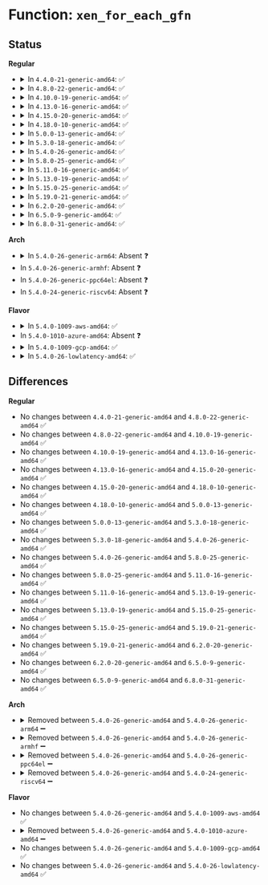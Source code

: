 # Function: <code>xen_for_each_gfn</code>

## Status
<b>Regular</b>
<ul>
<li>
<details>
<summary>In <code>4.4.0-21-generic-amd64</code>: ✅</summary>

```c
void xen_for_each_gfn(struct page * * pages, unsigned int nr_gfn, xen_gfn_fn_t fn, void * data)
```

```json
{
  "name": "xen_for_each_gfn",
  "collision_type": "Unique Static",
  "inline_type": "No",
  "funcs": [
    {
      "addr": 18446744071583919840,
      "name": "xen_for_each_gfn",
      "external": false,
      "loc": "drivers/xen/xlate_mmu.c:44",
      "file": "drivers/xen/xlate_mmu.c",
      "inline": "seen, unknown",
      "caller_inline": [],
      "caller_func": [
        "drivers/xen/xlate_mmu.c:remap_pte_fn",
        "drivers/xen/xlate_mmu.c:xen_xlate_unmap_gfn_range"
      ]
    }
  ],
  "symbols": [
    {
      "addr": 18446744071583919840,
      "name": "xen_for_each_gfn",
      "section": ".text",
      "bind": "STB_LOCAL",
      "size": 216
    }
  ]
}
```
</details>
</li>
<li>
<details>
<summary>In <code>4.8.0-22-generic-amd64</code>: ✅</summary>

```c
void xen_for_each_gfn(struct page * * pages, unsigned int nr_gfn, xen_gfn_fn_t fn, void * data)
```

```json
{
  "name": "xen_for_each_gfn",
  "collision_type": "Unique Static",
  "inline_type": "No",
  "funcs": [
    {
      "addr": 18446744071584251040,
      "name": "xen_for_each_gfn",
      "external": false,
      "loc": "drivers/xen/xlate_mmu.c:47",
      "file": "drivers/xen/xlate_mmu.c",
      "inline": "seen, unknown",
      "caller_inline": [],
      "caller_func": [
        "drivers/xen/xlate_mmu.c:xen_xlate_map_ballooned_pages",
        "drivers/xen/xlate_mmu.c:xen_xlate_unmap_gfn_range",
        "drivers/xen/xlate_mmu.c:remap_pte_fn"
      ]
    }
  ],
  "symbols": [
    {
      "addr": 18446744071584251040,
      "name": "xen_for_each_gfn",
      "section": ".text",
      "bind": "STB_LOCAL",
      "size": 217
    }
  ]
}
```
</details>
</li>
<li>
<details>
<summary>In <code>4.10.0-19-generic-amd64</code>: ✅</summary>

```c
void xen_for_each_gfn(struct page * * pages, unsigned int nr_gfn, xen_gfn_fn_t fn, void * data)
```

```json
{
  "name": "xen_for_each_gfn",
  "collision_type": "Unique Static",
  "inline_type": "No",
  "funcs": [
    {
      "addr": 18446744071584432672,
      "name": "xen_for_each_gfn",
      "external": false,
      "loc": "drivers/xen/xlate_mmu.c:47",
      "file": "drivers/xen/xlate_mmu.c",
      "inline": "seen, unknown",
      "caller_inline": [],
      "caller_func": [
        "drivers/xen/xlate_mmu.c:xen_xlate_map_ballooned_pages",
        "drivers/xen/xlate_mmu.c:xen_xlate_unmap_gfn_range",
        "drivers/xen/xlate_mmu.c:remap_pte_fn"
      ]
    }
  ],
  "symbols": [
    {
      "addr": 18446744071584432672,
      "name": "xen_for_each_gfn",
      "section": ".text",
      "bind": "STB_LOCAL",
      "size": 201
    }
  ]
}
```
</details>
</li>
<li>
<details>
<summary>In <code>4.13.0-16-generic-amd64</code>: ✅</summary>

```c
void xen_for_each_gfn(struct page * * pages, unsigned int nr_gfn, xen_gfn_fn_t fn, void * data)
```

```json
{
  "name": "xen_for_each_gfn",
  "collision_type": "Unique Static",
  "inline_type": "No",
  "funcs": [
    {
      "addr": 18446744071584517520,
      "name": "xen_for_each_gfn",
      "external": false,
      "loc": "drivers/xen/xlate_mmu.c:47",
      "file": "drivers/xen/xlate_mmu.c",
      "inline": "seen, unknown",
      "caller_inline": [],
      "caller_func": [
        "drivers/xen/xlate_mmu.c:xen_xlate_map_ballooned_pages",
        "drivers/xen/xlate_mmu.c:xen_xlate_unmap_gfn_range",
        "drivers/xen/xlate_mmu.c:remap_pte_fn"
      ]
    }
  ],
  "symbols": [
    {
      "addr": 18446744071584517520,
      "name": "xen_for_each_gfn",
      "section": ".text",
      "bind": "STB_LOCAL",
      "size": 193
    }
  ]
}
```
</details>
</li>
<li>
<details>
<summary>In <code>4.15.0-20-generic-amd64</code>: ✅</summary>

```c
void xen_for_each_gfn(struct page * * pages, unsigned int nr_gfn, xen_gfn_fn_t fn, void * data)
```

```json
{
  "name": "xen_for_each_gfn",
  "collision_type": "Unique Static",
  "inline_type": "No",
  "funcs": [
    {
      "addr": 18446744071584927552,
      "name": "xen_for_each_gfn",
      "external": false,
      "loc": "drivers/xen/xlate_mmu.c:47",
      "file": "drivers/xen/xlate_mmu.c",
      "inline": "seen, unknown",
      "caller_inline": [],
      "caller_func": [
        "drivers/xen/xlate_mmu.c:xen_xlate_map_ballooned_pages",
        "drivers/xen/xlate_mmu.c:xen_xlate_unmap_gfn_range",
        "drivers/xen/xlate_mmu.c:remap_pte_fn"
      ]
    }
  ],
  "symbols": [
    {
      "addr": 18446744071584927552,
      "name": "xen_for_each_gfn",
      "section": ".text",
      "bind": "STB_LOCAL",
      "size": 195
    }
  ]
}
```
</details>
</li>
<li>
<details>
<summary>In <code>4.18.0-10-generic-amd64</code>: ✅</summary>

```c
void xen_for_each_gfn(struct page * * pages, unsigned int nr_gfn, xen_gfn_fn_t fn, void * data)
```

```json
{
  "name": "xen_for_each_gfn",
  "collision_type": "Unique Static",
  "inline_type": "No",
  "funcs": [
    {
      "addr": 18446744071585158736,
      "name": "xen_for_each_gfn",
      "external": false,
      "loc": "drivers/xen/xlate_mmu.c:47",
      "file": "drivers/xen/xlate_mmu.c",
      "inline": "seen, unknown",
      "caller_inline": [],
      "caller_func": [
        "drivers/xen/xlate_mmu.c:xen_xlate_map_ballooned_pages",
        "drivers/xen/xlate_mmu.c:xen_xlate_unmap_gfn_range",
        "drivers/xen/xlate_mmu.c:remap_pte_fn"
      ]
    }
  ],
  "symbols": [
    {
      "addr": 18446744071585158736,
      "name": "xen_for_each_gfn",
      "section": ".text",
      "bind": "STB_LOCAL",
      "size": 217
    }
  ]
}
```
</details>
</li>
<li>
<details>
<summary>In <code>5.0.0-13-generic-amd64</code>: ✅</summary>

```c
void xen_for_each_gfn(struct page * * pages, unsigned int nr_gfn, xen_gfn_fn_t fn, void * data)
```

```json
{
  "name": "xen_for_each_gfn",
  "collision_type": "Unique Static",
  "inline_type": "No",
  "funcs": [
    {
      "addr": 18446744071585269552,
      "name": "xen_for_each_gfn",
      "external": false,
      "loc": "drivers/xen/xlate_mmu.c:48",
      "file": "drivers/xen/xlate_mmu.c",
      "inline": "seen, unknown",
      "caller_inline": [],
      "caller_func": [
        "drivers/xen/xlate_mmu.c:xen_xlate_map_ballooned_pages",
        "drivers/xen/xlate_mmu.c:xen_xlate_unmap_gfn_range",
        "drivers/xen/xlate_mmu.c:remap_pte_fn"
      ]
    }
  ],
  "symbols": [
    {
      "addr": 18446744071585269552,
      "name": "xen_for_each_gfn",
      "section": ".text",
      "bind": "STB_LOCAL",
      "size": 217
    }
  ]
}
```
</details>
</li>
<li>
<details>
<summary>In <code>5.3.0-18-generic-amd64</code>: ✅</summary>

```c
void xen_for_each_gfn(struct page * * pages, unsigned int nr_gfn, xen_gfn_fn_t fn, void * data)
```

```json
{
  "name": "xen_for_each_gfn",
  "collision_type": "Unique Static",
  "inline_type": "No",
  "funcs": [
    {
      "addr": 18446744071585479856,
      "name": "xen_for_each_gfn",
      "external": false,
      "loc": "drivers/xen/xlate_mmu.c:48",
      "file": "drivers/xen/xlate_mmu.c",
      "inline": "seen, unknown",
      "caller_inline": [],
      "caller_func": [
        "drivers/xen/xlate_mmu.c:xen_xlate_map_ballooned_pages",
        "drivers/xen/xlate_mmu.c:xen_xlate_unmap_gfn_range",
        "drivers/xen/xlate_mmu.c:remap_pte_fn"
      ]
    }
  ],
  "symbols": [
    {
      "addr": 18446744071585479856,
      "name": "xen_for_each_gfn",
      "section": ".text",
      "bind": "STB_LOCAL",
      "size": 188
    }
  ]
}
```
</details>
</li>
<li>
<details>
<summary>In <code>5.4.0-26-generic-amd64</code>: ✅</summary>

```c
void xen_for_each_gfn(struct page * * pages, unsigned int nr_gfn, xen_gfn_fn_t fn, void * data)
```

```json
{
  "name": "xen_for_each_gfn",
  "collision_type": "Unique Static",
  "inline_type": "No",
  "funcs": [
    {
      "addr": 18446744071585620560,
      "name": "xen_for_each_gfn",
      "external": false,
      "loc": "drivers/xen/xlate_mmu.c:48",
      "file": "drivers/xen/xlate_mmu.c",
      "inline": "seen, unknown",
      "caller_inline": [],
      "caller_func": [
        "drivers/xen/xlate_mmu.c:xen_xlate_map_ballooned_pages",
        "drivers/xen/xlate_mmu.c:xen_xlate_unmap_gfn_range",
        "drivers/xen/xlate_mmu.c:remap_pte_fn"
      ]
    }
  ],
  "symbols": [
    {
      "addr": 18446744071585620560,
      "name": "xen_for_each_gfn",
      "section": ".text",
      "bind": "STB_LOCAL",
      "size": 188
    }
  ]
}
```
</details>
</li>
<li>
<details>
<summary>In <code>5.8.0-25-generic-amd64</code>: ✅</summary>

```c
void xen_for_each_gfn(struct page * * pages, unsigned int nr_gfn, xen_gfn_fn_t fn, void * data)
```

```json
{
  "name": "xen_for_each_gfn",
  "collision_type": "Unique Static",
  "inline_type": "No",
  "funcs": [
    {
      "addr": 18446744071586344384,
      "name": "xen_for_each_gfn",
      "external": false,
      "loc": "drivers/xen/xlate_mmu.c:48",
      "file": "drivers/xen/xlate_mmu.c",
      "inline": "seen, unknown",
      "caller_inline": [],
      "caller_func": [
        "drivers/xen/xlate_mmu.c:xen_xlate_map_ballooned_pages",
        "drivers/xen/xlate_mmu.c:xen_xlate_unmap_gfn_range",
        "drivers/xen/xlate_mmu.c:remap_pte_fn"
      ]
    }
  ],
  "symbols": [
    {
      "addr": 18446744071586344384,
      "name": "xen_for_each_gfn",
      "section": ".text",
      "bind": "STB_LOCAL",
      "size": 192
    }
  ]
}
```
</details>
</li>
<li>
<details>
<summary>In <code>5.11.0-16-generic-amd64</code>: ✅</summary>

```c
void xen_for_each_gfn(struct page * * pages, unsigned int nr_gfn, xen_gfn_fn_t fn, void * data)
```

```json
{
  "name": "xen_for_each_gfn",
  "collision_type": "Unique Static",
  "inline_type": "No",
  "funcs": [
    {
      "addr": 18446744071586460448,
      "name": "xen_for_each_gfn",
      "external": false,
      "loc": "drivers/xen/xlate_mmu.c:48",
      "file": "drivers/xen/xlate_mmu.c",
      "inline": "seen, unknown",
      "caller_inline": [],
      "caller_func": [
        "drivers/xen/xlate_mmu.c:xen_xlate_map_ballooned_pages",
        "drivers/xen/xlate_mmu.c:xen_xlate_unmap_gfn_range",
        "drivers/xen/xlate_mmu.c:remap_pte_fn"
      ]
    }
  ],
  "symbols": [
    {
      "addr": 18446744071586460448,
      "name": "xen_for_each_gfn",
      "section": ".text",
      "bind": "STB_LOCAL",
      "size": 192
    }
  ]
}
```
</details>
</li>
<li>
<details>
<summary>In <code>5.13.0-19-generic-amd64</code>: ✅</summary>

```c
void xen_for_each_gfn(struct page * * pages, unsigned int nr_gfn, xen_gfn_fn_t fn, void * data)
```

```json
{
  "name": "xen_for_each_gfn",
  "collision_type": "Unique Static",
  "inline_type": "No",
  "funcs": [
    {
      "addr": 18446744071586344224,
      "name": "xen_for_each_gfn",
      "external": false,
      "loc": "drivers/xen/xlate_mmu.c:48",
      "file": "drivers/xen/xlate_mmu.c",
      "inline": "seen, unknown",
      "caller_inline": [],
      "caller_func": [
        "drivers/xen/xlate_mmu.c:xen_xlate_map_ballooned_pages",
        "drivers/xen/xlate_mmu.c:xen_xlate_unmap_gfn_range",
        "drivers/xen/xlate_mmu.c:remap_pte_fn"
      ]
    }
  ],
  "symbols": [
    {
      "addr": 18446744071586344224,
      "name": "xen_for_each_gfn",
      "section": ".text",
      "bind": "STB_LOCAL",
      "size": 192
    }
  ]
}
```
</details>
</li>
<li>
<details>
<summary>In <code>5.15.0-25-generic-amd64</code>: ✅</summary>

```c
void xen_for_each_gfn(struct page * * pages, unsigned int nr_gfn, xen_gfn_fn_t fn, void * data)
```

```json
{
  "name": "xen_for_each_gfn",
  "collision_type": "Unique Static",
  "inline_type": "No",
  "funcs": [
    {
      "addr": 18446744071586864464,
      "name": "xen_for_each_gfn",
      "external": false,
      "loc": "drivers/xen/xlate_mmu.c:48",
      "file": "drivers/xen/xlate_mmu.c",
      "inline": "seen, unknown",
      "caller_inline": [],
      "caller_func": [
        "drivers/xen/xlate_mmu.c:xen_xlate_map_ballooned_pages",
        "drivers/xen/xlate_mmu.c:xen_xlate_unmap_gfn_range",
        "drivers/xen/xlate_mmu.c:remap_pte_fn"
      ]
    }
  ],
  "symbols": [
    {
      "addr": 18446744071586864464,
      "name": "xen_for_each_gfn",
      "section": ".text",
      "bind": "STB_LOCAL",
      "size": 192
    }
  ]
}
```
</details>
</li>
<li>
<details>
<summary>In <code>5.19.0-21-generic-amd64</code>: ✅</summary>

```c
void xen_for_each_gfn(struct page * * pages, unsigned int nr_gfn, xen_gfn_fn_t fn, void * data)
```

```json
{
  "name": "xen_for_each_gfn",
  "collision_type": "Unique Static",
  "inline_type": "No",
  "funcs": [
    {
      "addr": 18446744071588150480,
      "name": "xen_for_each_gfn",
      "external": false,
      "loc": "drivers/xen/xlate_mmu.c:48",
      "file": "drivers/xen/xlate_mmu.c",
      "inline": "seen, unknown",
      "caller_inline": [],
      "caller_func": [
        "drivers/xen/xlate_mmu.c:xen_xlate_map_ballooned_pages",
        "drivers/xen/xlate_mmu.c:xen_xlate_unmap_gfn_range",
        "drivers/xen/xlate_mmu.c:remap_pte_fn"
      ]
    }
  ],
  "symbols": [
    {
      "addr": 18446744071588150480,
      "name": "xen_for_each_gfn",
      "section": ".text",
      "bind": "STB_LOCAL",
      "size": 210
    }
  ]
}
```
</details>
</li>
<li>
<details>
<summary>In <code>6.2.0-20-generic-amd64</code>: ✅</summary>

```c
void xen_for_each_gfn(struct page * * pages, unsigned int nr_gfn, xen_gfn_fn_t fn, void * data)
```

```json
{
  "name": "xen_for_each_gfn",
  "collision_type": "Unique Static",
  "inline_type": "No",
  "funcs": [
    {
      "addr": 18446744071589544256,
      "name": "xen_for_each_gfn",
      "external": false,
      "loc": "drivers/xen/xlate_mmu.c:48",
      "file": "drivers/xen/xlate_mmu.c",
      "inline": "seen, unknown",
      "caller_inline": [],
      "caller_func": [
        "drivers/xen/xlate_mmu.c:xen_xlate_map_ballooned_pages",
        "drivers/xen/xlate_mmu.c:xen_xlate_unmap_gfn_range",
        "drivers/xen/xlate_mmu.c:remap_pte_fn"
      ]
    }
  ],
  "symbols": [
    {
      "addr": 18446744071589544256,
      "name": "xen_for_each_gfn",
      "section": ".text",
      "bind": "STB_LOCAL",
      "size": 210
    }
  ]
}
```
</details>
</li>
<li>
<details>
<summary>In <code>6.5.0-9-generic-amd64</code>: ✅</summary>

```c
void xen_for_each_gfn(struct page * * pages, unsigned int nr_gfn, xen_gfn_fn_t fn, void * data)
```

```json
{
  "name": "xen_for_each_gfn",
  "collision_type": "Unique Static",
  "inline_type": "No",
  "funcs": [
    {
      "addr": 18446744071589845856,
      "name": "xen_for_each_gfn",
      "external": false,
      "loc": "drivers/xen/xlate_mmu.c:48",
      "file": "drivers/xen/xlate_mmu.c",
      "inline": "seen, unknown",
      "caller_inline": [],
      "caller_func": [
        "drivers/xen/xlate_mmu.c:xen_xlate_map_ballooned_pages",
        "drivers/xen/xlate_mmu.c:xen_xlate_unmap_gfn_range",
        "drivers/xen/xlate_mmu.c:remap_pte_fn"
      ]
    }
  ],
  "symbols": [
    {
      "addr": 18446744071589845856,
      "name": "xen_for_each_gfn",
      "section": ".text",
      "bind": "STB_LOCAL",
      "size": 210
    }
  ]
}
```
</details>
</li>
<li>
<details>
<summary>In <code>6.8.0-31-generic-amd64</code>: ✅</summary>

```c
void xen_for_each_gfn(struct page * * pages, unsigned int nr_gfn, xen_gfn_fn_t fn, void * data)
```

```json
{
  "name": "xen_for_each_gfn",
  "collision_type": "Unique Static",
  "inline_type": "No",
  "funcs": [
    {
      "addr": 18446744071590182912,
      "name": "xen_for_each_gfn",
      "external": false,
      "loc": "drivers/xen/xlate_mmu.c:48",
      "file": "drivers/xen/xlate_mmu.c",
      "inline": "seen, unknown",
      "caller_inline": [],
      "caller_func": [
        "drivers/xen/xlate_mmu.c:xen_xlate_map_ballooned_pages",
        "drivers/xen/xlate_mmu.c:xen_xlate_unmap_gfn_range",
        "drivers/xen/xlate_mmu.c:remap_pte_fn"
      ]
    }
  ],
  "symbols": [
    {
      "addr": 18446744071590182912,
      "name": "xen_for_each_gfn",
      "section": ".text",
      "bind": "STB_LOCAL",
      "size": 210
    }
  ]
}
```
</details>
</li>
</ul>
<b>Arch</b>
<ul>
<li>
<details>
<summary>In <code>5.4.0-26-generic-arm64</code>: Absent ❓</summary>

```json
{
  "name": "xen_for_each_gfn",
  "collision_type": "Unique Static",
  "inline_type": "Full",
  "funcs": [
    {
      "addr": 18446603336511202168,
      "name": "xen_for_each_gfn",
      "external": false,
      "loc": "drivers/xen/xlate_mmu.c:48",
      "file": "drivers/xen/xlate_mmu.c",
      "inline": "not declared, inlined",
      "caller_inline": [
        "drivers/xen/xlate_mmu.c:xen_xlate_map_ballooned_pages",
        "drivers/xen/xlate_mmu.c:xen_xlate_unmap_gfn_range",
        "drivers/xen/xlate_mmu.c:remap_pte_fn"
      ],
      "caller_func": []
    }
  ],
  "symbols": []
}
```
</details>
</li>
<li>
In <code>5.4.0-26-generic-armhf</code>: Absent ❓
</li>
<li>
In <code>5.4.0-26-generic-ppc64el</code>: Absent ❓
</li>
<li>
In <code>5.4.0-24-generic-riscv64</code>: Absent ❓
</li>
</ul>
<b>Flavor</b>
<ul>
<li>
<details>
<summary>In <code>5.4.0-1009-aws-amd64</code>: ✅</summary>

```c
void xen_for_each_gfn(struct page * * pages, unsigned int nr_gfn, xen_gfn_fn_t fn, void * data)
```

```json
{
  "name": "xen_for_each_gfn",
  "collision_type": "Unique Static",
  "inline_type": "No",
  "funcs": [
    {
      "addr": 18446744071585382208,
      "name": "xen_for_each_gfn",
      "external": false,
      "loc": "drivers/xen/xlate_mmu.c:48",
      "file": "drivers/xen/xlate_mmu.c",
      "inline": "seen, unknown",
      "caller_inline": [],
      "caller_func": [
        "drivers/xen/xlate_mmu.c:xen_xlate_map_ballooned_pages",
        "drivers/xen/xlate_mmu.c:xen_xlate_unmap_gfn_range",
        "drivers/xen/xlate_mmu.c:remap_pte_fn"
      ]
    }
  ],
  "symbols": [
    {
      "addr": 18446744071585382208,
      "name": "xen_for_each_gfn",
      "section": ".text",
      "bind": "STB_LOCAL",
      "size": 188
    }
  ]
}
```
</details>
</li>
<li>
In <code>5.4.0-1010-azure-amd64</code>: Absent ❓
</li>
<li>
<details>
<summary>In <code>5.4.0-1009-gcp-amd64</code>: ✅</summary>

```c
void xen_for_each_gfn(struct page * * pages, unsigned int nr_gfn, xen_gfn_fn_t fn, void * data)
```

```json
{
  "name": "xen_for_each_gfn",
  "collision_type": "Unique Static",
  "inline_type": "No",
  "funcs": [
    {
      "addr": 18446744071585570960,
      "name": "xen_for_each_gfn",
      "external": false,
      "loc": "drivers/xen/xlate_mmu.c:48",
      "file": "drivers/xen/xlate_mmu.c",
      "inline": "seen, unknown",
      "caller_inline": [],
      "caller_func": [
        "drivers/xen/xlate_mmu.c:xen_xlate_map_ballooned_pages",
        "drivers/xen/xlate_mmu.c:xen_xlate_unmap_gfn_range",
        "drivers/xen/xlate_mmu.c:remap_pte_fn"
      ]
    }
  ],
  "symbols": [
    {
      "addr": 18446744071585570960,
      "name": "xen_for_each_gfn",
      "section": ".text",
      "bind": "STB_LOCAL",
      "size": 188
    }
  ]
}
```
</details>
</li>
<li>
<details>
<summary>In <code>5.4.0-26-lowlatency-amd64</code>: ✅</summary>

```c
void xen_for_each_gfn(struct page * * pages, unsigned int nr_gfn, xen_gfn_fn_t fn, void * data)
```

```json
{
  "name": "xen_for_each_gfn",
  "collision_type": "Unique Static",
  "inline_type": "No",
  "funcs": [
    {
      "addr": 18446744071585678928,
      "name": "xen_for_each_gfn",
      "external": false,
      "loc": "drivers/xen/xlate_mmu.c:48",
      "file": "drivers/xen/xlate_mmu.c",
      "inline": "seen, unknown",
      "caller_inline": [],
      "caller_func": [
        "drivers/xen/xlate_mmu.c:xen_xlate_map_ballooned_pages",
        "drivers/xen/xlate_mmu.c:xen_xlate_unmap_gfn_range",
        "drivers/xen/xlate_mmu.c:remap_pte_fn"
      ]
    }
  ],
  "symbols": [
    {
      "addr": 18446744071585678928,
      "name": "xen_for_each_gfn",
      "section": ".text",
      "bind": "STB_LOCAL",
      "size": 188
    }
  ]
}
```
</details>
</li>
</ul>

## Differences
<b>Regular</b>
<ul>
<li>
No changes between <code>4.4.0-21-generic-amd64</code> and <code>4.8.0-22-generic-amd64</code> ✅
</li>
<li>
No changes between <code>4.8.0-22-generic-amd64</code> and <code>4.10.0-19-generic-amd64</code> ✅
</li>
<li>
No changes between <code>4.10.0-19-generic-amd64</code> and <code>4.13.0-16-generic-amd64</code> ✅
</li>
<li>
No changes between <code>4.13.0-16-generic-amd64</code> and <code>4.15.0-20-generic-amd64</code> ✅
</li>
<li>
No changes between <code>4.15.0-20-generic-amd64</code> and <code>4.18.0-10-generic-amd64</code> ✅
</li>
<li>
No changes between <code>4.18.0-10-generic-amd64</code> and <code>5.0.0-13-generic-amd64</code> ✅
</li>
<li>
No changes between <code>5.0.0-13-generic-amd64</code> and <code>5.3.0-18-generic-amd64</code> ✅
</li>
<li>
No changes between <code>5.3.0-18-generic-amd64</code> and <code>5.4.0-26-generic-amd64</code> ✅
</li>
<li>
No changes between <code>5.4.0-26-generic-amd64</code> and <code>5.8.0-25-generic-amd64</code> ✅
</li>
<li>
No changes between <code>5.8.0-25-generic-amd64</code> and <code>5.11.0-16-generic-amd64</code> ✅
</li>
<li>
No changes between <code>5.11.0-16-generic-amd64</code> and <code>5.13.0-19-generic-amd64</code> ✅
</li>
<li>
No changes between <code>5.13.0-19-generic-amd64</code> and <code>5.15.0-25-generic-amd64</code> ✅
</li>
<li>
No changes between <code>5.15.0-25-generic-amd64</code> and <code>5.19.0-21-generic-amd64</code> ✅
</li>
<li>
No changes between <code>5.19.0-21-generic-amd64</code> and <code>6.2.0-20-generic-amd64</code> ✅
</li>
<li>
No changes between <code>6.2.0-20-generic-amd64</code> and <code>6.5.0-9-generic-amd64</code> ✅
</li>
<li>
No changes between <code>6.5.0-9-generic-amd64</code> and <code>6.8.0-31-generic-amd64</code> ✅
</li>
</ul>
<b>Arch</b>
<ul>
<li>
<details>
<summary>Removed between <code>5.4.0-26-generic-amd64</code> and <code>5.4.0-26-generic-arm64</code> ➖</summary>

```c
void xen_for_each_gfn(struct page * * pages, unsigned int nr_gfn, xen_gfn_fn_t fn, void * data)
```
</details>
</li>
<li>
<details>
<summary>Removed between <code>5.4.0-26-generic-amd64</code> and <code>5.4.0-26-generic-armhf</code> ➖</summary>

```c
void xen_for_each_gfn(struct page * * pages, unsigned int nr_gfn, xen_gfn_fn_t fn, void * data)
```
</details>
</li>
<li>
<details>
<summary>Removed between <code>5.4.0-26-generic-amd64</code> and <code>5.4.0-26-generic-ppc64el</code> ➖</summary>

```c
void xen_for_each_gfn(struct page * * pages, unsigned int nr_gfn, xen_gfn_fn_t fn, void * data)
```
</details>
</li>
<li>
<details>
<summary>Removed between <code>5.4.0-26-generic-amd64</code> and <code>5.4.0-24-generic-riscv64</code> ➖</summary>

```c
void xen_for_each_gfn(struct page * * pages, unsigned int nr_gfn, xen_gfn_fn_t fn, void * data)
```
</details>
</li>
</ul>
<b>Flavor</b>
<ul>
<li>
No changes between <code>5.4.0-26-generic-amd64</code> and <code>5.4.0-1009-aws-amd64</code> ✅
</li>
<li>
<details>
<summary>Removed between <code>5.4.0-26-generic-amd64</code> and <code>5.4.0-1010-azure-amd64</code> ➖</summary>

```c
void xen_for_each_gfn(struct page * * pages, unsigned int nr_gfn, xen_gfn_fn_t fn, void * data)
```
</details>
</li>
<li>
No changes between <code>5.4.0-26-generic-amd64</code> and <code>5.4.0-1009-gcp-amd64</code> ✅
</li>
<li>
No changes between <code>5.4.0-26-generic-amd64</code> and <code>5.4.0-26-lowlatency-amd64</code> ✅
</li>
</ul>
